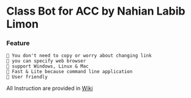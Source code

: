 # Class Bot for ACC by Nahian Labib Limon

### Feature
    🔵 You don't need to copy or worry about changing link
    🔵 you can specify web browser
    🔵 support Windows, Linux & Mac
    🔵 Fast & Lite because command line application
    🔵 User friendly


All Instruction are provided in [Wiki](https://github.com/Limon22811/class_bot/wiki "Class Bot Wiki")
